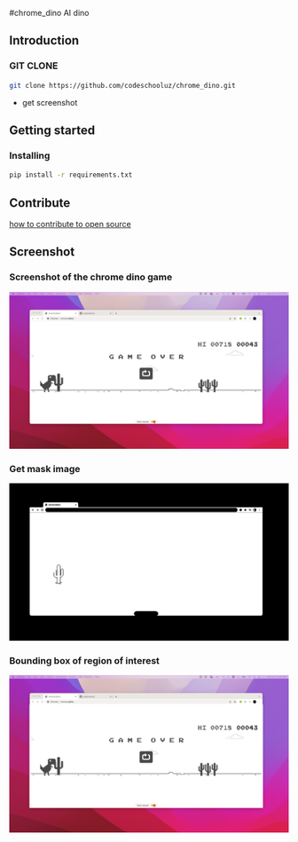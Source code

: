 #chrome_dino
AI dino
## Introduction
### GIT CLONE
```bash
git clone https://github.com/codeschooluz/chrome_dino.git
```
- get screenshot
## Getting started

### Installing
```bash
pip install -r requirements.txt
```
## Contribute
  [how to contribute to open source](CONTRIBUTING.md)

## Screenshot
### Screenshot of the chrome dino game
![screenshot](img/screen.png)
### Get mask image
![mask](img/mask.png)
### Bounding box of region of interest
![screen_bbox](img/screen_bbox.png)
